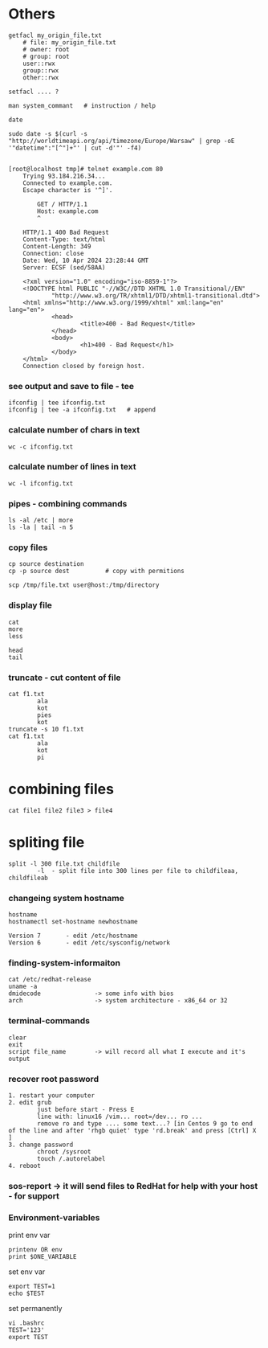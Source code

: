 # Others

```
getfacl my_origin_file.txt
    # file: my_origin_file.txt
    # owner: root
    # group: root
    user::rwx
    group::rwx
    other::rwx
```
```
setfacl .... ?
```
```
man system_commant   # instruction / help
```
```
date
```
```
sudo date -s $(curl -s "http://worldtimeapi.org/api/timezone/Europe/Warsaw" | grep -oE '"datetime":"[^"]+"' | cut -d'"' -f4)
```
```

[root@localhost tmp]# telnet example.com 80
    Trying 93.184.216.34...
    Connected to example.com.
    Escape character is '^]'.

        GET / HTTP/1.1
        Host: example.com
        ^

    HTTP/1.1 400 Bad Request
    Content-Type: text/html
    Content-Length: 349
    Connection: close
    Date: Wed, 10 Apr 2024 23:28:44 GMT
    Server: ECSF (sed/58AA)

    <?xml version="1.0" encoding="iso-8859-1"?>
    <!DOCTYPE html PUBLIC "-//W3C//DTD XHTML 1.0 Transitional//EN"
            "http://www.w3.org/TR/xhtml1/DTD/xhtml1-transitional.dtd">
    <html xmlns="http://www.w3.org/1999/xhtml" xml:lang="en" lang="en">
            <head>
                    <title>400 - Bad Request</title>
            </head>
            <body>
                    <h1>400 - Bad Request</h1>
            </body>
    </html>
    Connection closed by foreign host.

```

### see output and save to file - tee
```
ifconfig | tee ifconfig.txt
ifconfig | tee -a ifconfig.txt   # append

```

### calculate number of chars in text
```
wc -c ifconfig.txt
```
### calculate number of lines in text
```
wc -l ifconfig.txt
```
### pipes - combining commands
```
ls -al /etc | more
ls -la | tail -n 5
```
### copy files
```
cp source destination
cp -p source dest          # copy with permitions

scp /tmp/file.txt user@host:/tmp/directory
```
### display file 
```
cat
more
less

head
tail
```

### truncate - cut content of file 
```
cat f1.txt
        ala
        kot
        pies
        kot
truncate -s 10 f1.txt
cat f1.txt
        ala
        kot
        pi
```

# combining files
```
cat file1 file2 file3 > file4
```

# spliting file
```
split -l 300 file.txt childfile
        -l  - split file into 300 lines per file to childfileaa, childfileab
```
### changeing system hostname
```
hostname
hostnamectl set-hostname newhostname

Version 7       - edit /etc/hostname
Version 6       - edit /etc/sysconfig/network
```
### finding-system-informaiton
```
cat /etc/redhat-release
uname -a
dmidecode               -> some info with bios
arch                    -> system architecture - x86_64 or 32
```
### terminal-commands
```
clear
exit
script file_name        -> will record all what I execute and it's output 
```
### recover root password
```
1. restart your computer
2. edit grub
        just before start - Press E
        line with: linux16 /vim... root=/dev... ro ...
        remove ro and type .... some text...? [in Centos 9 go to end of the line and after 'rhgb quiet' type 'rd.break' and press [Ctrl] X ]
3. change password
        chroot /sysroot
        touch /.autorelabel
4. reboot
```
### sos-report   -> it will send files to RedHat for help with your host - for support
### Environment-variables
print env var
```
printenv OR env
print $ONE_VARIABLE
```
set env var
```
export TEST=1
echo $TEST
```
set permanently
```
vi .bashrc
TEST='123'
export TEST
```